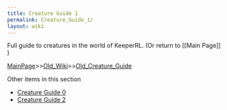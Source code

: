 ```yaml
---
title: Creature Guide 1
permalink: Creature_Guide_1/
layout: wiki
---
```

Full guide to creatures in the world of KeeperRL. (Or return to [[Main Page]] )

[MainPage](/keeperrl_wiki/ "wikilink")>>[Old_Wiki](/keeperrl_wiki/Old_Wiki "wikilink")>>[Old_Creature_Guide](/keeperrl_wiki/Old_Creature_Guide "wikilink")

Other items in this section
-    [Creature Guide 0](/keeperrl_wiki/Creature_Guide_0 "wikilink")
-    [Creature Guide 2](/keeperrl_wiki/Creature_Guide_2 "wikilink")
